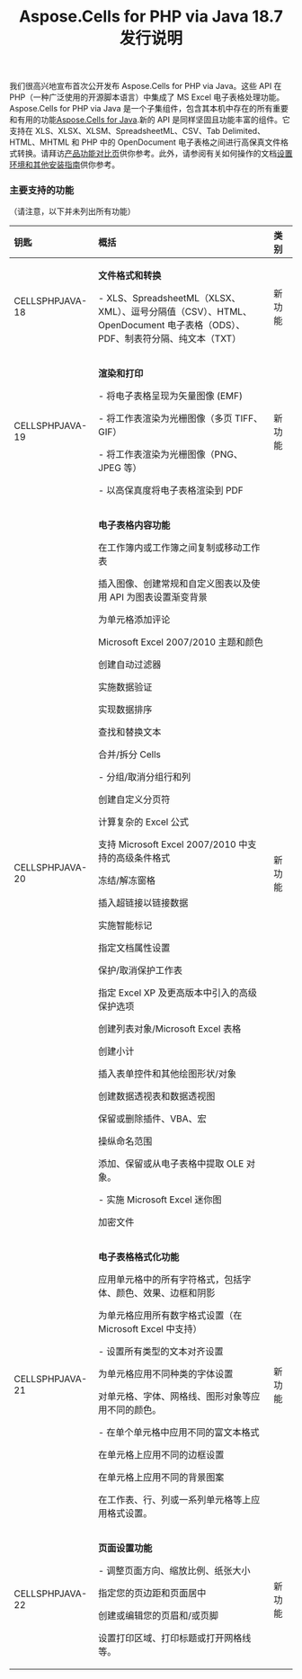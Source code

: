 ﻿---
title: Aspose.Cells for PHP via Java 18.7 发行说明
type: docs
weight: 10
url: /zh/php-java/aspose-cells-for-php-via-java-18-7-release-notes/
---
我们很高兴地宣布首次公开发布 Aspose.Cells for PHP via Java。这些 API 在 PHP（一种广泛使用的开源脚本语言）中集成了 MS Excel 电子表格处理功能。 Aspose.Cells for PHP via Java 是一个子集组件，包含其本机中存在的所有重要和有用的功能[Aspose.Cells for Java](https://products.aspose.com/cells/java/).新的 API 是同样坚固且功能丰富的组件。它支持在 XLS、XLSX、XLSM、SpreadsheetML、CSV、Tab Delimited、HTML、MHTML 和 PHP 中的 OpenDocument 电子表格之间进行高保真文件格式转换。请拜访[产品功能对比页](/cells/zh/java/aspose-cells-for-php-via-java-features/)供你参考。此外，请参阅有关如何操作的文档[设置环境和其他安装指南](/cells/zh/java/setup-and-installation-guidelines/)供你参考。
### **主要支持的功能**
（请注意，以下并未列出所有功能）

|**钥匙** |**概括** |**类别** |
|:- |:- |:- |
|CELLSPHPJAVA-18|<p>**文件格式和转换**</p><p>- XLS、SpreadsheetML（XLSX、XML）、逗号分隔值（CSV）、HTML、OpenDocument 电子表格（ODS）、PDF、制表符分隔、纯文本（TXT）</p>|新功能|
|CELLSPHPJAVA-19|<p>**渲染和打印**</p><p>- 将电子表格呈现为矢量图像 (EMF)</p><p>- 将工作表渲染为光栅图像（多页 TIFF、GIF）</p><p>- 将工作表渲染为光栅图像（PNG、JPEG 等）</p><p>- 以高保真度将电子表格渲染到 PDF</p>|新功能|
|CELLSPHPJAVA-20|<p>**电子表格内容功能**</p><p>在工作簿内或工作簿之间复制或移动工作表</p><p>插入图像、创建常规和自定义图表以及使用 API 为图表设置渐变背景</p><p>为单元格添加评论</p><p>Microsoft Excel 2007/2010 主题和颜色</p><p>创建自动过滤器</p><p>实施数据验证</p><p>实现数据排序</p><p>查找和替换文本</p><p>合并/拆分 Cells</p><p>- 分组/取消分组行和列</p><p>创建自定义分页符</p><p>计算复杂的 Excel 公式</p><p>支持 Microsoft Excel 2007/2010 中支持的高级条件格式</p><p>冻结/解冻窗格</p><p>插入超链接以链接数据</p><p>实施智能标记</p><p>指定文档属性设置</p><p>保护/取消保护工作表</p><p>指定 Excel XP 及更高版本中引入的高级保护选项</p><p>创建列表对象/Microsoft Excel 表格</p><p>创建小计</p><p>插入表单控件和其他绘图形状/对象</p><p>创建数据透视表和数据透视图</p><p>保留或删除插件、VBA、宏</p><p>操纵命名范围</p><p>添加、保留或从电子表格中提取 OLE 对象。</p><p>- 实施 Microsoft Excel 迷你图</p><p>加密文件</p>|新功能|
|CELLSPHPJAVA-21|<p>**电子表格格式化功能**</p><p>应用单元格中的所有字符格式，包括字体、颜色、效果、边框和阴影</p><p>为单元格应用所有数字格式设置（在 Microsoft Excel 中支持）</p><p>- 设置所有类型的文本对齐设置</p><p>为单元格应用不同种类的字体设置</p><p>对单元格、字体、网格线、图形对象等应用不同的颜色。</p><p>- 在单个单元格中应用不同的富文本格式</p><p>在单元格上应用不同的边框设置</p><p>在单元格上应用不同的背景图案</p><p>在工作表、行、列或一系列单元格等上应用格式设置。</p>|新功能|
|CELLSPHPJAVA-22|<p>**页面设置功能**</p><p>- 调整页面方向、缩放比例、纸张大小</p><p>指定您的页边距和页面居中</p><p>创建或编辑您的页眉和/或页脚</p><p>设置打印区域、打印标题或打开网格线等。</p>|新功能|


